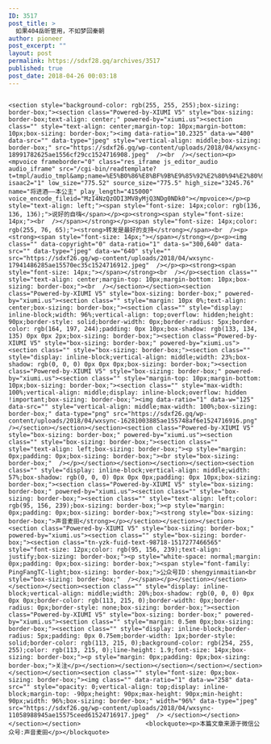 ```yaml
---
ID: 3517
post_title: >
  如果404岳昕管用，不如梦回秦朝
author: pioneer
post_excerpt: ""
layout: post
permalink: https://sdxf28.gq/archives/3517
published: true
post_date: 2018-04-26 00:03:18
---
```

                                                                                                                  <section style="background-color: rgb(255, 255, 255);box-sizing: border-box;"><section class="Powered-by-XIUMI V5" style="box-sizing: border-box;text-align: center;" powered-by="xiumi.us"><section class="" style="text-align: center;margin-top: 10px;margin-bottom: 10px;box-sizing: border-box;"><img data-ratio="10.2325" data-w="400" data-src="" data-type="jpeg" style="vertical-align: middle;box-sizing: border-box;" src="https://sdxf26.gq/wp-content/uploads/2018/04/wxsync-18991782625ae1556cf29cc1524716908.jpeg"  /><br  /></section><p><mpvoice frameborder="0" class="res_iframe js_editor_audio audio_iframe" src="/cgi-bin/readtemplate?t=tmpl/audio_tmpl&amp;name=%E5%B0%86%E8%BF%9B%E9%85%92%E2%80%94%E2%80%94%E6%9C%AC%E5%85%AC%E4%B8%BB&amp;play_length=06:55" isaac2="1" low_size="775.52" source_size="775.5" high_size="3245.76" name="将进酒——本公主" play_length="415000" voice_encode_fileid="MzI4NzQzODI3MV8yMjQ3NDg0NDk0"></mpvoice></p><p style="text-align: left;"><span style="font-size: 14px;color: rgb(136, 136, 136);">说好的自嗨</span></p><p><strong><span style="font-size: 14px;"><br  /></span></strong></p><span style="font-size: 14px;color: rgb(255, 76, 65);"><strong>转发是最好的支持</strong></span><br  /><p><strong><span style="font-size: 14px;"></span></strong></p><p><img class="" data-copyright="0" data-ratio="1" data-s="300,640" data-src="" data-type="jpeg" data-w="640" style="" src="https://sdxf26.gq/wp-content/uploads/2018/04/wxsync-17941486285ae15570ec35c1524716912.jpeg"  /></p><p><strong><span style="font-size: 14px;"></span></strong><br  /></p><section class="" style="text-align: center;margin-top: 10px;margin-bottom: 10px;box-sizing: border-box;"><br  /></section></section><section class="Powered-by-XIUMI V5" style="box-sizing: border-box;" powered-by="xiumi.us"><section class="" style="margin: 10px 0%;text-align: center;box-sizing: border-box;"><section class="" style="display: inline-block;width: 96%;vertical-align: top;overflow: hidden;height: 90px;border-style: solid;border-width: 0px;border-radius: 5px;border-color: rgb(164, 197, 244);padding: 0px 10px;box-shadow: rgb(133, 134, 135) 0px 0px 2px;box-sizing: border-box;"><section class="Powered-by-XIUMI V5" style="box-sizing: border-box;" powered-by="xiumi.us"><section class="" style="box-sizing: border-box;"><section class="" style="display: inline-block;vertical-align: middle;width: 23%;box-shadow: rgb(0, 0, 0) 0px 0px 0px;box-sizing: border-box;"><section class="Powered-by-XIUMI V5" style="box-sizing: border-box;" powered-by="xiumi.us"><section class="" style="margin-top: 10px;margin-bottom: 10px;box-sizing: border-box;"><section class="" style="max-width: 100%;vertical-align: middle;display: inline-block;overflow: hidden !important;box-sizing: border-box;"><img data-ratio="1" data-w="125" data-src="" style="vertical-align: middle;max-width: 100%;box-sizing: border-box;" data-type="png" src="https://sdxf26.gq/wp-content/uploads/2018/04/wxsync-16281003885ae155748af6e1524716916.png"  /></section></section></section><section class="Powered-by-XIUMI V5" style="box-sizing: border-box;" powered-by="xiumi.us"><section class="" style="box-sizing: border-box;"><section class="" style="text-align: left;box-sizing: border-box;"><p style="margin: 0px;padding: 0px;box-sizing: border-box;"><br style="box-sizing: border-box;"  /></p></section></section></section></section><section class="" style="display: inline-block;vertical-align: middle;width: 57%;box-shadow: rgb(0, 0, 0) 0px 0px 0px;padding: 0px 10px;box-sizing: border-box;"><section class="Powered-by-XIUMI V5" style="box-sizing: border-box;" powered-by="xiumi.us"><section class="" style="box-sizing: border-box;"><section class="" style="text-align: left;color: rgb(95, 156, 239);box-sizing: border-box;"><p style="margin: 0px;padding: 0px;box-sizing: border-box;"><strong style="box-sizing: border-box;">声音麦田</strong></p></section></section></section><section class="Powered-by-XIUMI V5" style="box-sizing: border-box;" powered-by="xiumi.us"><section class="" style="box-sizing: border-box;"><section class="tn-yzk-fuid-text-98718-1517277466565" style="font-size: 12px;color: rgb(95, 156, 239);text-align: justify;box-sizing: border-box;"><p style="white-space: normal;margin: 0px;padding: 0px;box-sizing: border-box;"><span style="font-family: PingFangTC-light;box-sizing: border-box;">公众号ID：shengyinmaitian<br style="box-sizing: border-box;"  /></span></p></section></section></section></section><section class="" style="display: inline-block;vertical-align: middle;width: 20%;box-shadow: rgb(0, 0, 0) 0px 0px 0px;border-color: rgb(113, 215, 0);border-width: 0px;border-radius: 0px;border-style: none;box-sizing: border-box;"><section class="Powered-by-XIUMI V5" style="box-sizing: border-box;" powered-by="xiumi.us"><section class="" style="margin: 0.5em 0px;box-sizing: border-box;"><section class="" style="display: inline-block;border-radius: 5px;padding: 0px 0.75em;border-width: 1px;border-style: solid;border-color: rgb(113, 215, 0);background-color: rgb(254, 255, 255);color: rgb(113, 215, 0);line-height: 1.9;font-size: 14px;box-sizing: border-box;"><p style="margin: 0px;padding: 0px;box-sizing: border-box;">关注</p></section></section></section></section></section></section></section><section class="" style="font-size: 0px;box-sizing: border-box;"><img class="" data-ratio="1" data-w="258" data-src="" style="opacity: 0;vertical-align: top;display: inline-block;margin-top: -90px;height: 90px;max-height: 90px;min-height: 90px;width: 96%;box-sizing: border-box;" width="96%" data-type="jpeg" src="https://sdxf26.gq/wp-content/uploads/2018/04/wxsync-11058988945ae15575ceed61524716917.jpeg"  /> </section></section></section></section>                  <blockquote><p>本篇文章来源于微信公众号:声音麦田</p></blockquote>